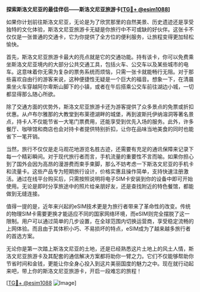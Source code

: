 **探索斯洛文尼亚的最佳伴侣——斯洛文尼亚旅游卡[[TG💪+ @esim1088](https://t.me/s/esim1088)]**

如果你计划前往斯洛文尼亚，无论是为了欣赏那里的自然美景、历史遗迹还是享受独特的文化体验，斯洛文尼亚旅游卡无疑是你旅行中不可或缺的好伙伴。这张卡不仅仅是一张普通的交通卡，它为你提供了全方位的便利服务，让旅程变得更加轻松愉快。

首先，斯洛文尼亚旅游卡最大的亮点就是它的交通功能。持有该卡，你可以免费乘坐斯洛文尼亚境内的大部分公共交通工具，包括火车、公交车以及某些城市的电车。这意味着你无需为复杂的票务系统而烦恼，只需一张卡就能畅行无阻。对于那些喜欢自由行的游客来说，这种便捷性无疑是一个巨大的福音。想象一下，在清晨乘坐火车穿越阿尔卑斯山脚下的小镇，或者在午后搭乘公交车前往湖边小城，一切都显得那么随心所欲。

除了交通方面的优势外，斯洛文尼亚旅游卡还为游客提供了众多景点的免票或折扣优惠。从卢布尔雅那的大教堂到布莱德湖畔的城堡，再到波斯托伊纳溶洞等著名景点，持卡人不仅能节省一大笔门票费用，还能享受到优先入场的服务。此外，许多餐厅、咖啡馆和商店也会对持卡者提供特别折扣，让你在品味当地美食的同时也能省下一笔开销。

当然，旅行不仅仅是走马观花地游览名胜古迹，还需要有充足的通讯保障来记录下每一个精彩瞬间。对于现代旅行者而言，手机流量的重要性不言而喻。如果你担心到了国外会因为高昂的漫游费而束手束脚，那么不妨考虑一下斯洛文尼亚的手机卡和流量卡。这些产品专为短期旅行设计，价格实惠且操作简单，支持快速注册激活。通过在线平台购买后，只需按照说明将电子SIM卡安装到你的设备中即可开始使用。无论是即时分享旅途中的照片给亲朋好友，还是查找附近的特色餐馆，都能做到无缝连接。

值得一提的是，近年来兴起的eSIM技术更是为旅行者带来了革命性的改变。传统的物理SIM卡需要更换才能适应不同的国家网络环境，而eSIM则完全摆脱了这一限制。用户可以通过简单的几步设置，在全球范围内切换运营商，享受稳定流畅的上网体验。而且由于其体积小巧、不易损坏的特点，eSIM成为了越来越多旅行者的首选方案。

无论你是第一次踏上斯洛文尼亚的土地，还是已经熟悉这片土地上的风土人情，斯洛文尼亚旅游卡及其配套的通信解决方案都将助你一臂之力。它们不仅能够帮助你节省时间和金钱，更能让你全身心投入到这片美丽国度的魅力之中。现在就行动起来吧，带上你的斯洛文尼亚旅游卡，开启一段难忘的旅程！

[[TG💪+ @esim1088](https://t.me/s/esim1088) ![Image](https://i.postimg.cc/4NQfJmqS/Snipaste-2025-05-13-00-14-12.png)]
